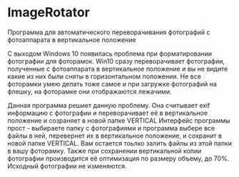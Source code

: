 # ImageRotator
Программа для автоматического переворачивания фотографий с фотоаппарата в вертикальное положение

С выходом Windows 10 появилась проблема при форматировании фотографии для фоторамок. 
Win10 сразу переворачивает фотографии, полученные с фотоаппарата в вертикальное положение и вы не видите какие из них были сняты в горизонтальном положении.
Не все фоторамки умею делать тоже самое и при загружке фотографий на флешку, на фоторамке они отображаются лежачими.

Данная программа решиет данную проблему. Она считывает exif информацию с фотографии и переворачивает её в вертикальное положение и созраняет в новой папке VERTICAL
Интерфейс программы прост - выбираете папку с фотографиями и программа выбере все файлы в ней, перевернет их в вертикальное положение, и сохранит в новой папке VERTICAL.
Вам остается тоьлко залить файлы из этой папки в вашу фоторамку.
Также при сохранении вертикальной копии фотографии производится её оптимизация по размеру объему, до 70%.
Исходный фотографии не изменяются.
